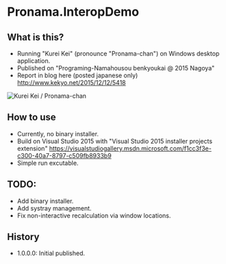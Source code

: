 # Pronama.InteropDemo

## What is this?
* Running "Kurei Kei" (pronounce "Pronama-chan") on Windows desktop application.
* Published on "Programing-Namahousou benkyoukai @ 2015 Nagoya"
* Report in blog here (posted japanese only) http://www.kekyo.net/2015/12/12/5418

![Kurei Kei / Pronama-chan](https://raw.githubusercontent.com/kekyo/Pronama.InteropDemo/master/Pronama.InteropDemo.gif)

## How to use
* Currently, no binary installer.
* Build on Visual Studio 2015 with "Visual Studio 2015 installer projects extension" https://visualstudiogallery.msdn.microsoft.com/f1cc3f3e-c300-40a7-8797-c509fb8933b9 
* Simple run excutable.

## TODO:
* Add binary installer.
* Add systray management.
* Fix non-interactive recalculation via window locations.

## History
* 1.0.0.0: Initial published.
